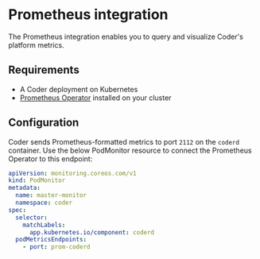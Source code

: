 # Prometheus integration

The Prometheus integration enables you to query and visualize Coder's platform
metrics.

## Requirements

- A Coder deployment on Kubernetes
- [Prometheus Operator](https://github.com/prometheus-operator/prometheus-operator)
installed on your cluster

## Configuration

Coder sends Prometheus-formatted metrics to port `2112` on the `coderd`
container. Use the below PodMonitor resource to connect the Prometheus Operator
to this endpoint:

```yaml
apiVersion: monitoring.coreos.com/v1
kind: PodMonitor
metadata:
  name: master-monitor
  namespace: coder
spec:
  selector:
    matchLabels:
      app.kubernetes.io/component: coderd
  podMetricsEndpoints:
    - port: prom-coderd
```
